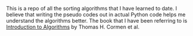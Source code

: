 This is a repo of all the sorting algorithms that I have learned to date. I believe that writing the 
pseudo codes out in actual Python code helps me understand the algorithms better. The book that
I have been referring to is [Introduction to Algorithms](https://www.amazon.co.uk/Introduction-Algorithms-Thomas-H-Cormen/dp/0262033844/ref=asc_df_0262033844/?tag=googshopuk-21&linkCode=df0&hvadid=310848077451&hvpos=1o1&hvnetw=g&hvrand=4051177143779489751&hvpone=&hvptwo=&hvqmt=&hvdev=c&hvdvcmdl=&hvlocint=&hvlocphy=9045999&hvtargid=pla-422923046610&psc=1&th=1&psc=1) 
by Thomas H. Cormen et al. 